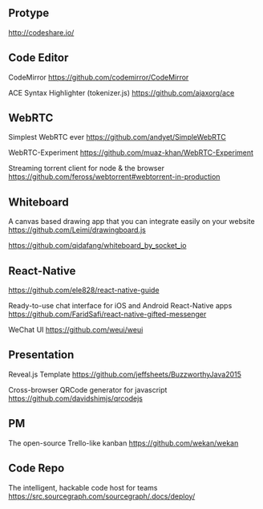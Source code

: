 ## Protype
http://codeshare.io/

## Code Editor
CodeMirror https://github.com/codemirror/CodeMirror

ACE Syntax Highlighter (tokenizer.js) https://github.com/ajaxorg/ace

## WebRTC
Simplest WebRTC ever https://github.com/andyet/SimpleWebRTC

WebRTC-Experiment https://github.com/muaz-khan/WebRTC-Experiment

Streaming torrent client for node & the browser  https://github.com/feross/webtorrent#webtorrent-in-production


## Whiteboard
A canvas based drawing app that you can integrate easily on your website https://github.com/Leimi/drawingboard.js

https://github.com/qidafang/whiteboard_by_socket_io

## React-Native
https://github.com/ele828/react-native-guide

Ready-to-use chat interface for iOS and Android React-Native apps https://github.com/FaridSafi/react-native-gifted-messenger

WeChat UI https://github.com/weui/weui

## Presentation
Reveal.js Template https://github.com/jeffsheets/BuzzworthyJava2015

Cross-browser QRCode generator for javascript https://github.com/davidshimjs/qrcodejs

## PM
The open-source Trello-like kanban https://github.com/wekan/wekan

## Code Repo
The intelligent, hackable code host for teams https://src.sourcegraph.com/sourcegraph/.docs/deploy/
